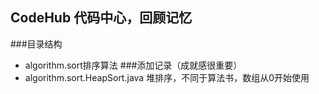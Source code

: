 ## CodeHub 代码中心，回顾记忆

###目录结构
- algorithm.sort排序算法
###添加记录（成就感很重要）
- algorithm.sort.HeapSort.java 堆排序，不同于算法书，数组从0开始使用